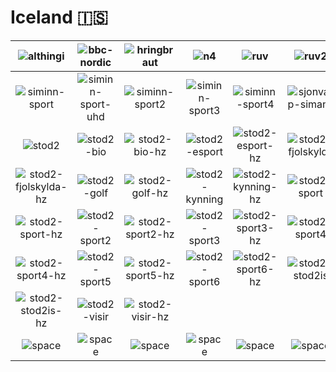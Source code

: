 # Iceland 🇮🇸

| ![althingi] | ![bbc-nordic] | ![hringbraut] | ![n4] | ![ruv] | ![ruv2] |
|:---:|:---:|:---:|:---:|:---:|:---:|
| ![siminn-sport] | ![siminn-sport-uhd] | ![siminn-sport2] | ![siminn-sport3] | ![siminn-sport4] | ![sjonvarp-simans] |
| ![stod2] | ![stod2-bio] | ![stod2-bio-hz] | ![stod2-esport] | ![stod2-esport-hz] | ![stod2-fjolskylda] |
| ![stod2-fjolskylda-hz] | ![stod2-golf] | ![stod2-golf-hz] | ![stod2-kynning] | ![stod2-kynning-hz] | ![stod2-sport] |
| ![stod2-sport-hz] | ![stod2-sport2] | ![stod2-sport2-hz] | ![stod2-sport3] | ![stod2-sport3-hz] | ![stod2-sport4] |
| ![stod2-sport4-hz] | ![stod2-sport5] | ![stod2-sport5-hz] | ![stod2-sport6] | ![stod2-sport6-hz] | ![stod2-stod2is] |
| ![stod2-stod2is-hz] | ![stod2-visir] | ![stod2-visir-hz] |  |  |  |
| ![space] | ![space] | ![space] | ![space] | ![space] | ![space] |

[althingi]:https://raw.githubusercontent.com/tv-logo/tv-logos/main/countries/nordic/iceland/althingi-is.png
[bbc-nordic]:https://raw.githubusercontent.com/tv-logo/tv-logos/main/countries/nordic/iceland/bbc-nordic-is.png
[hringbraut]:https://raw.githubusercontent.com/tv-logo/tv-logos/main/countries/nordic/iceland/hringbraut-is.png
[n4]:https://raw.githubusercontent.com/tv-logo/tv-logos/main/countries/nordic/iceland/n4-is.png
[ruv]:https://raw.githubusercontent.com/tv-logo/tv-logos/main/countries/nordic/iceland/ruv-is.png
[ruv2]:https://raw.githubusercontent.com/tv-logo/tv-logos/main/countries/nordic/iceland/ruv2-is.png
[siminn-sport]:https://raw.githubusercontent.com/tv-logo/tv-logos/main/countries/nordic/iceland/siminn-sport-is.png
[siminn-sport-uhd]:https://raw.githubusercontent.com/tv-logo/tv-logos/main/countries/nordic/iceland/siminn-sport-uhd-is.png
[siminn-sport2]:https://raw.githubusercontent.com/tv-logo/tv-logos/main/countries/nordic/iceland/siminn-sport2-is.png
[siminn-sport3]:https://raw.githubusercontent.com/tv-logo/tv-logos/main/countries/nordic/iceland/siminn-sport3-is.png
[siminn-sport4]:https://raw.githubusercontent.com/tv-logo/tv-logos/main/countries/nordic/iceland/siminn-sport4-is.png
[sjonvarp-simans]:https://raw.githubusercontent.com/tv-logo/tv-logos/main/countries/nordic/iceland/sjonvarp-simans-is.png
[stod2]:https://raw.githubusercontent.com/tv-logo/tv-logos/main/countries/nordic/iceland/stod2-is.png
[stod2-bio]:https://raw.githubusercontent.com/tv-logo/tv-logos/main/countries/nordic/iceland/stod2-bio-is.png
[stod2-bio-hz]:https://raw.githubusercontent.com/tv-logo/tv-logos/main/countries/nordic/iceland/stod2-bio-hz-is.png
[stod2-esport]:https://raw.githubusercontent.com/tv-logo/tv-logos/main/countries/nordic/iceland/stod2-esport-is.png
[stod2-esport-hz]:https://raw.githubusercontent.com/tv-logo/tv-logos/main/countries/nordic/iceland/stod2-esport-hz-is.png
[stod2-fjolskylda]:https://raw.githubusercontent.com/tv-logo/tv-logos/main/countries/nordic/iceland/stod2-fjolskylda-is.png
[stod2-fjolskylda-hz]:https://raw.githubusercontent.com/tv-logo/tv-logos/main/countries/nordic/iceland/stod2-fjolskylda-hz-is.png
[stod2-golf]:https://raw.githubusercontent.com/tv-logo/tv-logos/main/countries/nordic/iceland/stod2-golf-is.png
[stod2-golf-hz]:https://raw.githubusercontent.com/tv-logo/tv-logos/main/countries/nordic/iceland/stod2-golf-hz-is.png
[stod2-kynning]:https://raw.githubusercontent.com/tv-logo/tv-logos/main/countries/nordic/iceland/stod2-kynning-is.png
[stod2-kynning-hz]:https://raw.githubusercontent.com/tv-logo/tv-logos/main/countries/nordic/iceland/stod2-kynning-hz-is.png
[stod2-sport]:https://raw.githubusercontent.com/tv-logo/tv-logos/main/countries/nordic/iceland/stod2-sport-is.png
[stod2-sport-hz]:https://raw.githubusercontent.com/tv-logo/tv-logos/main/countries/nordic/iceland/stod2-sport-hz-is.png
[stod2-sport2]:https://raw.githubusercontent.com/tv-logo/tv-logos/main/countries/nordic/iceland/stod2-sport2-is.png
[stod2-sport2-hz]:https://raw.githubusercontent.com/tv-logo/tv-logos/main/countries/nordic/iceland/stod2-sport2-hz-is.png
[stod2-sport3]:https://raw.githubusercontent.com/tv-logo/tv-logos/main/countries/nordic/iceland/stod2-sport3-is.png
[stod2-sport3-hz]:https://raw.githubusercontent.com/tv-logo/tv-logos/main/countries/nordic/iceland/stod2-sport3-hz-is.png
[stod2-sport4]:https://raw.githubusercontent.com/tv-logo/tv-logos/main/countries/nordic/iceland/stod2-sport4-is.png
[stod2-sport4-hz]:https://raw.githubusercontent.com/tv-logo/tv-logos/main/countries/nordic/iceland/stod2-sport4-hz-is.png
[stod2-sport5]:https://raw.githubusercontent.com/tv-logo/tv-logos/main/countries/nordic/iceland/stod2-sport5-is.png
[stod2-sport5-hz]:https://raw.githubusercontent.com/tv-logo/tv-logos/main/countries/nordic/iceland/stod2-sport5-hz-is.png
[stod2-sport6]:https://raw.githubusercontent.com/tv-logo/tv-logos/main/countries/nordic/iceland/stod2-sport6-is.png
[stod2-sport6-hz]:https://raw.githubusercontent.com/tv-logo/tv-logos/main/countries/nordic/iceland/stod2-sport6-hz-is.png
[stod2-stod2is]:https://raw.githubusercontent.com/tv-logo/tv-logos/main/countries/nordic/iceland/stod2-stod2is-is.png
[stod2-stod2is-hz]:https://raw.githubusercontent.com/tv-logo/tv-logos/main/countries/nordic/iceland/stod2-stod2is-hz-is.png
[stod2-visir]:https://raw.githubusercontent.com/tv-logo/tv-logos/main/countries/nordic/iceland/stod2-visir-is.png
[stod2-visir-hz]:https://raw.githubusercontent.com/tv-logo/tv-logos/main/countries/nordic/iceland/stod2-visir-hz-is.png

[Space]:https://raw.githubusercontent.com/tv-logo/tv-logos/main/misc/space-1500.png "Space"
